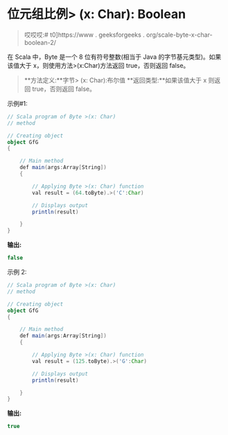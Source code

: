 # 位元组比例> (x: Char): Boolean

> 哎哎哎:# t0]https://www . geeksforgeeks . org/scale-byte-x-char-boolean-2/

在 Scala 中，Byte 是一个 8 位有符号整数(相当于 Java 的字节基元类型)。如果该值大于 x，则使用方法>(x:Char)方法返回 true，否则返回 false。

> **方法定义:**字节> (x: Char):布尔值
> **返回类型:**如果该值大于 x 则返回 true，否则返回 false。

示例#1:

```scala
// Scala program of Byte >(x: Char)
// method 

// Creating object 
object GfG 
{ 

    // Main method 
    def main(args:Array[String]) 
    { 

        // Applying Byte >(x: Char) function 
        val result = (64.toByte).>('C':Char) 

        // Displays output 
        println(result) 

    } 
} 
```

**输出:**

```scala
false
```

示例 2:

```scala
// Scala program of Byte >(x: Char)
// method 

// Creating object 
object GfG 
{ 

    // Main method 
    def main(args:Array[String]) 
    { 

        // Applying Byte >(x: Char) function 
        val result = (125.toByte).>('G':Char) 

        // Displays output 
        println(result) 

    } 
} 
```

**输出:**

```scala
true
```